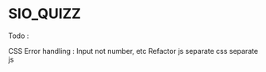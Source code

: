 # SIO_QUIZZ

Todo :

CSS
Error handling : Input not number, etc
Refactor js
separate css
separate js
